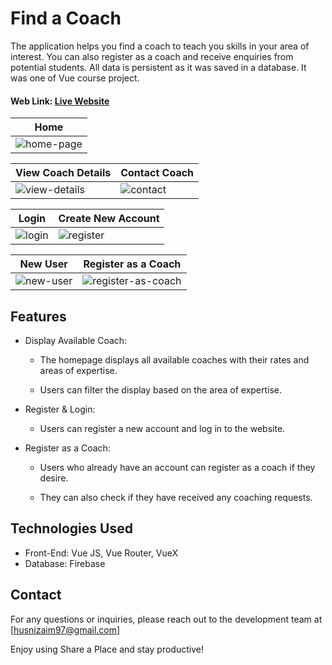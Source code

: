 # Find a Coach  
  
The application helps you find a coach to teach you skills in your area of interest. You can also register as a coach and receive enquiries from potential students. All data is persistent as it was saved in a database. It was one of Vue course project.

#### Web Link: [Live Website](https://vue-find-coach-app-1d911.web.app/)  

|  Home                             |  
|-----------------------------------------|
| ![home-page](https://github.com/zaimabdullah/Find-a-Coach/assets/36534973/8ebad051-d13e-4a9e-9105-843ccbbf9e78) |

|  View Coach Details                              |  Contact Coach                           |
|-----------------------------------------|-----------------------------------------|
| ![view-details](https://github.com/zaimabdullah/Find-a-Coach/assets/36534973/c5bc6c0a-4c11-47e2-84fe-c5a94e699a9d) | ![contact](https://github.com/zaimabdullah/Find-a-Coach/assets/36534973/df5587ff-3f22-4df0-9b25-dcb67461c124) |

|  Login                              |  Create New Account                            |
|-----------------------------------------|-----------------------------------------|
| ![login](https://github.com/zaimabdullah/Find-a-Coach/assets/36534973/bc80b44a-ceca-4868-bc4a-fe5ec67cd46e) | ![register](https://github.com/zaimabdullah/Find-a-Coach/assets/36534973/60e9a386-5f10-4905-a47e-6f9e5505655e) |

|  New User                              |  Register as a Coach                            |
|-----------------------------------------|-----------------------------------------|
| ![new-user](https://github.com/zaimabdullah/Find-a-Coach/assets/36534973/faf11077-85f6-4a23-b10c-cb09c5bf434f) | ![register-as-coach](https://github.com/zaimabdullah/Find-a-Coach/assets/36534973/4180cff3-5278-49ce-a04f-b9429d8e5cae) |

## Features

- Display Available Coach:

  - The homepage displays all available coaches with their rates and areas of expertise.

  - Users can filter the display based on the area of expertise.

- Register & Login:

  - Users can register a new account and log in to the website.

- Register as a Coach:

  - Users who already have an account can register as a coach if they desire.

  - They can also check if they have received any coaching requests.

## Technologies Used

- Front-End: Vue JS, Vue Router, VueX
- Database: Firebase     

## Contact

For any questions or inquiries, please reach out to the development team at [husnizaim97@gmail.com]

Enjoy using Share a Place and stay productive!
